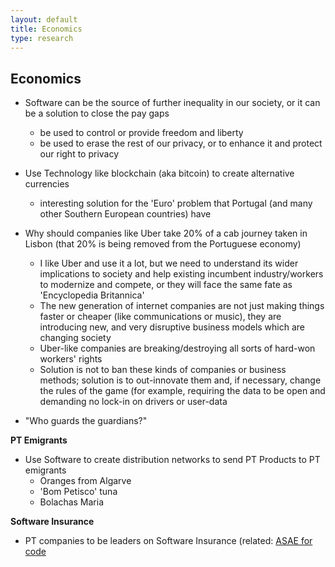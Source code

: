 ```yaml
---
layout: default
title: Economics
type: research
---
```


## Economics


  * Software can be the source of further inequality in our society, or it can be a solution to close the pay gaps
    * be used to control or provide freedom and liberty
    * be used to erase the rest of our privacy, or to enhance it and protect our right to privacy

  * Use Technology like blockchain (aka bitcoin) to create alternative currencies
    * interesting solution for the 'Euro' problem that Portugal (and many other Southern European countries) have

  * Why should companies like Uber take 20% of a cab journey taken in Lisbon (that 20% is being removed from the Portuguese economy)
    * I like Uber and use it a lot, but we need to understand its wider implications to society and help existing incumbent industry/workers to modernize and compete, or they will face the same fate as 'Encyclopedia Britannica'
    * The new generation of internet companies are not just making things faster or cheaper (like communications or music), they are introducing new, and very disruptive business models which are changing society
    * Uber-like companies are breaking/destroying all sorts of hard-won workers' rights
    * Solution is not to ban these kinds of companies or business methods; solution is to out-innovate them and, if necessary, change the rules of the game (for example, requiring the data to be open and demanding no lock-in on drivers or user-data

  * "Who guards the guardians?"    

**PT Emigrants**  

  * Use Software to create distribution networks to send PT Products to PT emigrants
    * Oranges from Algarve
    * 'Bom Petisco' tuna
    * Bolachas Maria

**Software Insurance**

  * PT companies to be leaders on Software Insurance  (related: [ASAE for code](ASAE-for-code.html)
